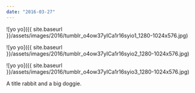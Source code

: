 ```yaml
---
date: "2016-03-27"
---
```


![yo yo]({{ site.baseurl }}/assets/images/2016/tumblr_o4ow37yICa1r16syio1_1280-1024x576.jpg)

![yo yo]({{ site.baseurl }}/assets/images/2016/tumblr_o4ow37yICa1r16syio2_1280-1024x576.jpg)

![yo yo]({{ site.baseurl }}/assets/images/2016/tumblr_o4ow37yICa1r16syio3_1280-1024x576.jpg)

A title rabbit and a big doggie.
